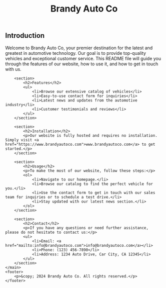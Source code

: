 <!DOCTYPE html>
<html lang="en">
<head>
    <meta charset="UTF-8">
    <meta name="viewport" content="width=device-width, initial-scale=1.0">
    <title>README - Brandy Auto Co</title>
    <link rel="stylesheet" href="style.css">
</head>
<body>
    <header>
        <h1>Brandy Auto Co</h1>
    </header>
    <main>
        <section>
            <h2>Introduction</h2>
            <p>Welcome to Brandy Auto Co, your premier destination for the latest and greatest in automotive technology. Our goal is to provide top-quality vehicles and exceptional customer service. This README file will guide you through the features of our website, how to use it, and how to get in touch with us.</p>
        </section>

        <section>
            <h2>Features</h2>
            <ul>
                <li>Browse our extensive catalog of vehicles</li>
                <li>Easy-to-use contact form for inquiries</li>
                <li>Latest news and updates from the automotive industry</li>
                <li>Customer testimonials and reviews</li>
            </ul>
        </section>

        <section>
            <h2>Installation</h2>
            <p>Our website is fully hosted and requires no installation. Simply visit <a href="https://www.brandyautoco.com">www.brandyautoco.com</a> to get started.</p>
        </section>

        <section>
            <h2>Usage</h2>
            <p>To make the most of our website, follow these steps:</p>
            <ol>
                <li>Navigate to our homepage.</li>
                <li>Browse our catalog to find the perfect vehicle for you.</li>
                <li>Use the contact form to get in touch with our sales team for inquiries or to schedule a test drive.</li>
                <li>Stay updated with our latest news section.</li>
            </ol>
        </section>

        <section>
            <h2>Contact</h2>
            <p>If you have any questions or need further assistance, please do not hesitate to contact us:</p>
            <ul>
                <li>Email: <a href="mailto:info@brandyautoco.com">info@brandyautoco.com</a></li>
                <li>Phone: (123) 456-7890</li>
                <li>Address: 1234 Auto Drive, Car City, CA 12345</li>
            </ul>
        </section>
    </main>
    <footer>
        <p>&copy; 2024 Brandy Auto Co. All rights reserved.</p>
    </footer>
</body>
</html>